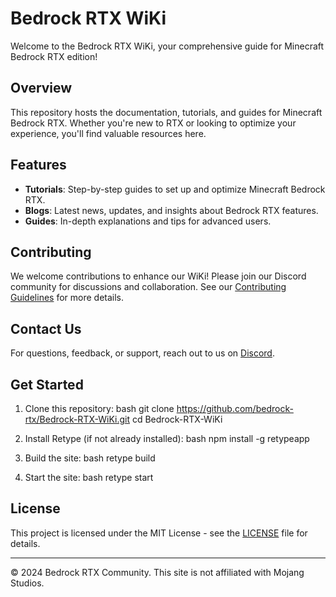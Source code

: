 # Bedrock RTX WiKi

Welcome to the Bedrock RTX WiKi, your comprehensive guide for Minecraft Bedrock RTX edition!

## Overview

This repository hosts the documentation, tutorials, and guides for Minecraft Bedrock RTX. Whether you're new to RTX or looking to optimize your experience, you'll find valuable resources here.

## Features

- **Tutorials**: Step-by-step guides to set up and optimize Minecraft Bedrock RTX.
- **Blogs**: Latest news, updates, and insights about Bedrock RTX features.
- **Guides**: In-depth explanations and tips for advanced users.

## Contributing

We welcome contributions to enhance our WiKi! Please join our Discord community for discussions and collaboration. See our [Contributing Guidelines](CONTRIBUTING.md) for more details.

## Contact Us

For questions, feedback, or support, reach out to us on [Discord](https://discord.gg/REpMEFWV65).

## Get Started

1. Clone this repository:
   bash
   git clone https://github.com/bedrock-rtx/Bedrock-RTX-WiKi.git
   cd Bedrock-RTX-WiKi
   

2. Install Retype (if not already installed):
   bash
   npm install -g retypeapp
   

3. Build the site:
   bash
   retype build
   

4. Start the site:
   bash
   retype start
   

## License

This project is licensed under the MIT License - see the [LICENSE](LICENSE) file for details.

---

© 2024 Bedrock RTX Community. This site is not affiliated with Mojang Studios.
